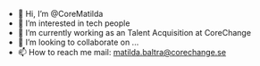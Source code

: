 - 👋 Hi, I’m @CoreMatilda
- 👀 I’m interested in tech people
- 🌱 I’m currently working as an Talent Acquisition at CoreChange
- 💞️ I’m looking to collaborate on ... 
- 📫 How to reach me mail: matilda.baltra@corechange.se

<!---
CoreMatilda/CoreMatilda is a ✨ special ✨ repository because its `README.md` (this file) appears on your GitHub profile.
You can click the Preview link to take a look at your changes.
--->
